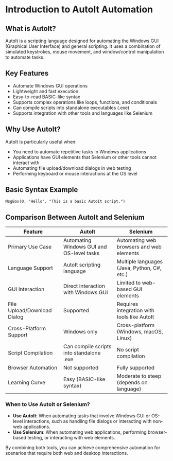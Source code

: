 # Introduction to AutoIt Automation

## What is AutoIt?

AutoIt is a scripting language designed for automating the Windows GUI (Graphical User Interface) and general scripting. It uses a combination of simulated keystrokes, mouse movement, and window/control manipulation to automate tasks.

## Key Features

- Automate Windows GUI operations
- Lightweight and fast execution
- Easy-to-read BASIC-like syntax
- Supports complex operations like loops, functions, and conditionals
- Can compile scripts into standalone executables (.exe)
- Supports integration with other tools and languages like Selenium

## Why Use AutoIt?

AutoIt is particularly useful when:

- You need to automate repetitive tasks in Windows applications
- Applications have GUI elements that Selenium or other tools cannot interact with
- Automating file upload/download dialogs in web testing
- Performing keyboard or mouse interactions at the OS level

## Basic Syntax Example

```autoit
MsgBox(0, "Hello", "This is a basic AutoIt script.")
```

## Comparison Between AutoIt and Selenium

| Feature                     | AutoIt                                      | Selenium                                   |
|-----------------------------|---------------------------------------------|-------------------------------------------|
| Primary Use Case            | Automating Windows GUI and OS-level tasks  | Automating web browsers and web elements  |
| Language Support            | AutoIt scripting language                  | Multiple languages (Java, Python, C#, etc.) |
| GUI Interaction             | Direct interaction with Windows GUI        | Limited to web-based GUI elements         |
| File Upload/Download Dialog | Supported                                  | Requires integration with tools like AutoIt |
| Cross-Platform Support      | Windows only                               | Cross-platform (Windows, macOS, Linux)    |
| Script Compilation          | Can compile scripts into standalone .exe   | No script compilation                     |
| Browser Automation          | Not supported                              | Fully supported                           |
| Learning Curve              | Easy (BASIC-like syntax)                   | Moderate to steep (depends on language)   |

### When to Use AutoIt or Selenium?

- **Use AutoIt**: When automating tasks that involve Windows GUI or OS-level interactions, such as handling file dialogs or interacting with non-web applications.
- **Use Selenium**: When automating web applications, performing browser-based testing, or interacting with web elements.

By combining both tools, you can achieve comprehensive automation for scenarios that require both web and desktop interactions.


